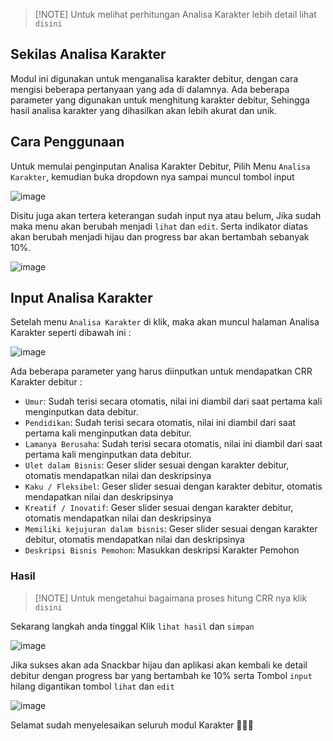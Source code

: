 > [!NOTE] Untuk melihat perhitungan Analisa Karakter lebih detail lihat `disini`

## Sekilas Analisa Karakter

Modul ini digunakan untuk menganalisa karakter debitur, dengan cara mengisi beberapa pertanyaan yang ada di dalamnya. Ada beberapa parameter yang digunakan untuk menghitung karakter debitur, Sehingga hasil analisa karakter yang dihasilkan akan lebih akurat dan unik.

## Cara Penggunaan

Untuk memulai penginputan Analisa Karakter Debitur, Pilih Menu `Analisa Karakter`, kemudian buka dropdown nya sampai muncul tombol input 

![image](https://user-images.githubusercontent.com/45744788/199926932-40d91c62-e242-4c00-8bea-2f7439658256.png)

Disitu juga akan tertera keterangan sudah input nya atau belum, Jika sudah maka menu akan berubah menjadi `lihat` dan `edit`.
Serta indikator diatas akan berubah menjadi hijau dan progress bar akan bertambah sebanyak 10%.

![image](https://user-images.githubusercontent.com/45744788/199930363-d039db53-931c-4723-8350-799fe1d536ae.png)

## Input Analisa Karakter

Setelah menu `Analisa Karakter` di klik, maka akan muncul halaman Analisa Karakter seperti dibawah ini : 

![image](https://user-images.githubusercontent.com/45744788/199928595-77c8df14-479e-482b-b308-9ca643386862.png)

Ada beberapa parameter yang harus diinputkan untuk mendapatkan CRR Karakter debitur :

- `Umur`: Sudah terisi secara otomatis, nilai ini diambil dari saat pertama kali menginputkan data debitur.
- `Pendidikan`: Sudah terisi secara otomatis, nilai ini diambil dari saat pertama kali menginputkan data debitur.
- `Lamanya Berusaha`: Sudah terisi secara otomatis, nilai ini diambil dari saat pertama kali menginputkan data debitur.
- `Ulet dalam Bisnis`: Geser slider sesuai dengan karakter debitur, otomatis mendapatkan nilai dan deskripsinya
- `Kaku / Fleksibel`: Geser slider sesuai dengan karakter debitur, otomatis mendapatkan nilai dan deskripsinya
- `Kreatif / Inovatif`: Geser slider sesuai dengan karakter debitur, otomatis mendapatkan nilai dan deskripsinya
- `Memiliki kejujuran dalam bisnis`: Geser slider sesuai dengan karakter debitur, otomatis mendapatkan nilai dan deskripsinya
- `Deskripsi Bisnis Pemohon`: Masukkan deskripsi Karakter Pemohon

### Hasil

> [!NOTE] Untuk mengetahui bagaimana proses hitung CRR nya klik `disini`

Sekarang langkah anda tinggal Klik `lihat hasil` dan `simpan` 

![image](https://user-images.githubusercontent.com/45744788/199930210-92b3d39d-9b5a-4fbf-bfef-0b76703b5d3e.png)

Jika sukses akan ada Snackbar hijau dan aplikasi akan kembali ke detail debitur dengan progress bar yang bertambah ke 10% serta Tombol `input` hilang digantikan tombol `lihat` dan `edit`

![image](https://user-images.githubusercontent.com/45744788/199930290-e70caabc-2b53-41ed-b06b-8400301facd9.png)

Selamat sudah menyelesaikan seluruh modul Karakter 🎉🎉🎉